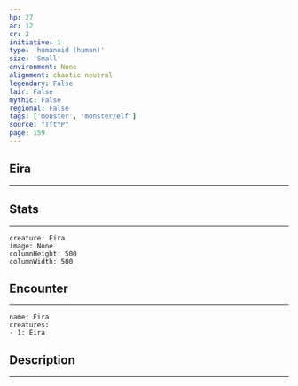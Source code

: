 ```yaml
---
hp: 27
ac: 12
cr: 2
initiative: 1
type: 'humanoid (human)'    
size: 'Small'
environment: None
alignment: chaotic neutral
legendary: False
lair: False
mythic: False
regional: False
tags: ['monster', 'monster/elf']
source: "TftYP"
page: 159
---
```


## Eira
---



## Stats
---

```statblock
creature: Eira
image: None
columnHeight: 500
columnWidth: 500
```

## Encounter
---

```encounter-table
name: Eira
creatures:
- 1: Eira
```

## Description
---




